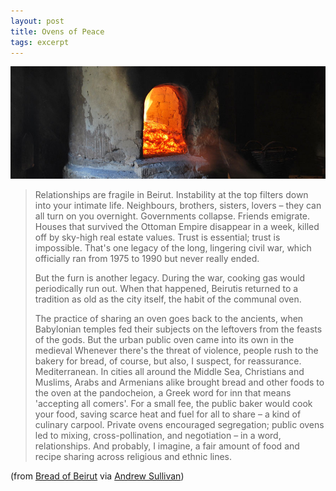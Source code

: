 ```yaml
---
layout: post
title: Ovens of Peace
tags: excerpt
---
```


<div class="photo-block top">
    <a href="https://secure.flickr.com/photos/finlap/3909719371/sizes/l/in/photostream/" target="_blank" title="finlap on Flickr"><img src="/assets/img/2012-08-16_Oven.jpg" title="Ovens of Peace"/></a>
</div>

> Relationships are fragile in Beirut. Instability at the top filters down into your intimate life. Neighbours, brothers, sisters, lovers – they can all turn on you overnight. Governments collapse. Friends emigrate. Houses that survived the Ottoman Empire disappear in a week, killed off by sky-high real estate values. Trust is essential; trust is impossible. That's one legacy of the long, lingering civil war, which officially ran from 1975 to 1990 but never really ended.
>
>
> But the furn is another legacy. During the war, cooking gas would periodically run out. When that happened, Beirutis returned to a tradition as old as the city itself, the habit of the communal oven.
>
>
> The practice of sharing an oven goes back to the ancients, when Babylonian temples fed their subjects on the leftovers from the feasts of the gods. But the urban public oven came into its own in the medieval Whenever there's the threat of violence, people rush to the bakery for bread, of course, but also, I suspect, for reassurance. Mediterranean. In cities all around the Middle Sea, Christians and Muslims, Arabs and Armenians alike brought bread and other foods to the oven at the pandocheion, a Greek word for inn that means 'accepting all comers'. For a small fee, the public baker would cook your food, saving scarce heat and fuel for all to share – a kind of culinary carpool. Private ovens encouraged segregation; public ovens led to mixing, cross-pollination, and negotiation – in a word, relationships. And probably, I imagine, a fair amount of food and recipe sharing across religious and ethnic lines.

<p class="quote-source">
    (from <a target="_blank" title="Granta.com -- Bread of Beirut" href="http://www.granta.com/New-Writing/Bread-of-Beirut">Bread of Beirut</a> via <a target="_blank" title="Andrew Sullivan" href="http://andrewsullivan.thedailybeast.com/2012/08/the-bread-of-war.html">Andrew Sullivan</a>)
</p>